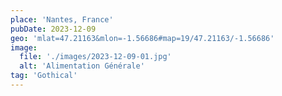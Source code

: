 ```yaml
---
place: 'Nantes, France'
pubDate: 2023-12-09
geo: 'mlat=47.21163&mlon=-1.56686#map=19/47.21163/-1.56686'
image:
  file: './images/2023-12-09-01.jpg'
  alt: 'Alimentation Générale'
tag: 'Gothical'
---
```

